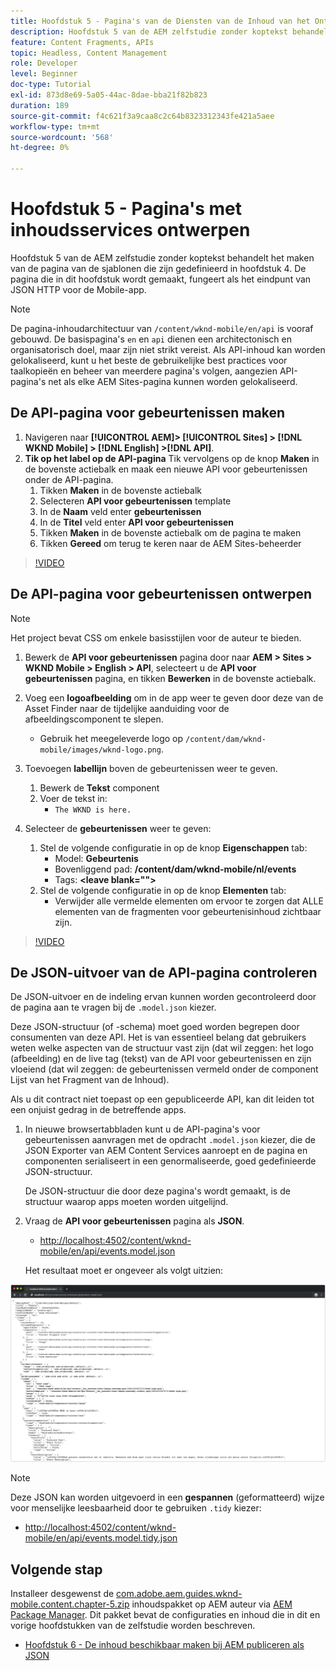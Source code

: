 ```yaml
---
title: Hoofdstuk 5 - Pagina's van de Diensten van de Inhoud van het Ontwerp - de Diensten van de Inhoud
description: Hoofdstuk 5 van de AEM zelfstudie zonder koptekst behandelt het maken van de pagina's van de sjablonen die zijn gedefinieerd in hoofdstuk 4. Deze pagina's fungeren als eindpunten voor JSON HTTP.
feature: Content Fragments, APIs
topic: Headless, Content Management
role: Developer
level: Beginner
doc-type: Tutorial
exl-id: 873d8e69-5a05-44ac-8dae-bba21f82b823
duration: 189
source-git-commit: f4c621f3a9caa8c2c64b8323312343fe421a5aee
workflow-type: tm+mt
source-wordcount: '568'
ht-degree: 0%

---
```


# Hoofdstuk 5 - Pagina&#39;s met inhoudsservices ontwerpen

Hoofdstuk 5 van de AEM zelfstudie zonder koptekst behandelt het maken van de pagina van de sjablonen die zijn gedefinieerd in hoofdstuk 4. De pagina die in dit hoofdstuk wordt gemaakt, fungeert als het eindpunt van JSON HTTP voor de Mobile-app.

>[!NOTE]
>
> De pagina-inhoudarchitectuur van `/content/wknd-mobile/en/api` is vooraf gebouwd. De basispagina&#39;s `en` en `api` dienen een architectonisch en organisatorisch doel, maar zijn niet strikt vereist. Als API-inhoud kan worden gelokaliseerd, kunt u het beste de gebruikelijke best practices voor taalkopieën en beheer van meerdere pagina&#39;s volgen, aangezien API-pagina&#39;s net als elke AEM Sites-pagina kunnen worden gelokaliseerd.

## De API-pagina voor gebeurtenissen maken

1. Navigeren naar **[!UICONTROL AEM]> [!UICONTROL Sites] > [!DNL WKND Mobile] > [!DNL English] >[!DNL API]**.
1. **Tik op het label op de API-pagina** Tik vervolgens op de knop **Maken** in de bovenste actiebalk en maak een nieuwe API voor gebeurtenissen onder de API-pagina.
   1. Tikken **Maken** in de bovenste actiebalk
   1. Selecteren **API voor gebeurtenissen** template
   1. In de **Naam** veld enter **gebeurtenissen**
   1. In de **Titel** veld enter **API voor gebeurtenissen**
   1. Tikken **Maken** in de bovenste actiebalk om de pagina te maken
   1. Tikken **Gereed** om terug te keren naar de AEM Sites-beheerder

>[!VIDEO](https://video.tv.adobe.com/v/28340?quality=12&learn=on)

## De API-pagina voor gebeurtenissen ontwerpen

>[!NOTE]
>
> Het project bevat CSS om enkele basisstijlen voor de auteur te bieden.

1. Bewerk de **API voor gebeurtenissen** pagina door naar **AEM > Sites > WKND Mobile > English > API**, selecteert u de **API voor gebeurtenissen** pagina, en tikken **Bewerken** in de bovenste actiebalk.
1. Voeg een **logoafbeelding** om in de app weer te geven door deze van de Asset Finder naar de tijdelijke aanduiding voor de afbeeldingscomponent te slepen.
   * Gebruik het meegeleverde logo op `/content/dam/wknd-mobile/images/wknd-logo.png`.

1. Toevoegen **labellijn** boven de gebeurtenissen weer te geven.
   1. Bewerk de **Tekst** component
   1. Voer de tekst in:
      * `The WKND is here.`

1. Selecteer de **gebeurtenissen** weer te geven:
   1. Stel de volgende configuratie in op de knop **Eigenschappen** tab:
      * Model: **Gebeurtenis**
      * Bovenliggend pad: **/content/dam/wknd-mobile/nl/events**
      * Tags: **&lt;leave blank=&quot;&quot;>**
   1. Stel de volgende configuratie in op de knop **Elementen** tab:
      * Verwijder alle vermelde elementen om ervoor te zorgen dat ALLE elementen van de fragmenten voor gebeurtenisinhoud zichtbaar zijn.

>[!VIDEO](https://video.tv.adobe.com/v/28339?quality=12&learn=on)

## De JSON-uitvoer van de API-pagina controleren

De JSON-uitvoer en de indeling ervan kunnen worden gecontroleerd door de pagina aan te vragen bij de `.model.json` kiezer.

Deze JSON-structuur (of -schema) moet goed worden begrepen door consumenten van deze API. Het is van essentieel belang dat gebruikers weten welke aspecten van de structuur vast zijn (dat wil zeggen: het logo (afbeelding) en de live tag (tekst) van de API voor gebeurtenissen en zijn vloeiend (dat wil zeggen: de gebeurtenissen vermeld onder de component Lijst van het Fragment van de Inhoud).

Als u dit contract niet toepast op een gepubliceerde API, kan dit leiden tot een onjuist gedrag in de betreffende apps.

1. In nieuwe browsertabbladen kunt u de API-pagina&#39;s voor gebeurtenissen aanvragen met de opdracht `.model.json` kiezer, die de JSON Exporter van AEM Content Services aanroept en de pagina en componenten serialiseert in een genormaliseerde, goed gedefinieerde JSON-structuur.

   De JSON-structuur die door deze pagina&#39;s wordt gemaakt, is de structuur waarop apps moeten worden uitgelijnd.

1. Vraag de **API voor gebeurtenissen** pagina als **JSON**.

   * [http://localhost:4502/content/wknd-mobile/en/api/events.model.json](http://localhost:4502/content/wknd-mobile/en/api/events.model.tidy.json)

   Het resultaat moet er ongeveer als volgt uitzien:

![AEM Content Services JSON-uitvoer](assets/chapter-5/json-output.png)

>[!NOTE]
>
> Deze JSON kan worden uitgevoerd in een **gespannen** (geformatteerd) wijze voor menselijke leesbaarheid door te gebruiken `.tidy` kiezer:
> * [http://localhost:4502/content/wknd-mobile/en/api/events.model.tidy.json](http://localhost:4502/content/wknd-mobile/en/api/events.model.tidy.json)

## Volgende stap

Installeer desgewenst de [com.adobe.aem.guides.wknd-mobile.content.chapter-5.zip](https://github.com/adobe/aem-guides-wknd-mobile/releases/latest) inhoudspakket op AEM auteur via [AEM Package Manager](http://localhost:4502/crx/packmgr/index.jsp). Dit pakket bevat de configuraties en inhoud die in dit en vorige hoofdstukken van de zelfstudie worden beschreven.

* [Hoofdstuk 6 - De inhoud beschikbaar maken bij AEM publiceren als JSON](./chapter-6.md)
